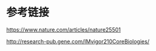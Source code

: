 # 参考链接

https://www.nature.com/articles/nature25501

http://research-pub.gene.com/IMvigor210CoreBiologies/
